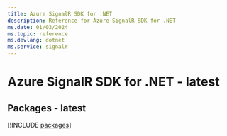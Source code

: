 ```yaml
---
title: Azure SignalR SDK for .NET
description: Reference for Azure SignalR SDK for .NET
ms.date: 01/03/2024
ms.topic: reference
ms.devlang: dotnet
ms.service: signalr
---
```

# Azure SignalR SDK for .NET - latest
## Packages - latest
[!INCLUDE [packages](signalr-index.md)]